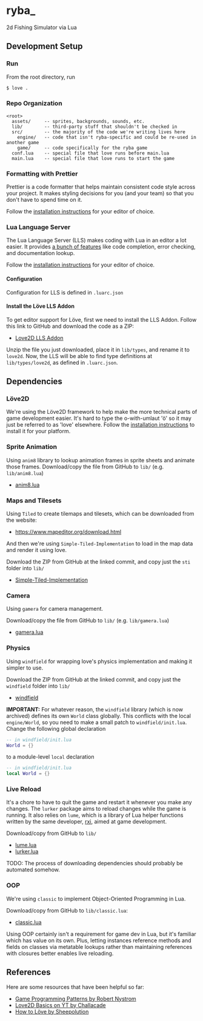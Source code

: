 # ryba_
2d Fishing Simulator via Lua

## Development Setup

### Run
From the root directory, run
```sh
$ love .
```

### Repo Organization
```
<root>
  assets/     -- sprites, backgrounds, sounds, etc.
  lib/        -- third-party stuff that shouldn't be checked in
  src/        -- the majority of the code we're writing lives here
    engine/   -- code that isn't ryba-specific and could be re-used in another game
    game/     -- code specifically for the ryba game
  conf.lua    -- special file that love runs before main.lua
  main.lua    -- special file that love runs to start the game
```

### Formatting with Prettier
Prettier is a code formatter that helps maintain consistent code style across your project.
It makes styling decisions for you (and your team) so that you don't have to spend time on it.

Follow the [installation instructions](https://prettier.io/docs/install) for your editor of choice.

### Lua Language Server
The Lua Language Server (LLS) makes coding with Lua in an editor a lot easier.
It provides [a bunch of features](https://luals.github.io/#features) like code completion, error checking, and documentation lookup.

Follow the [installation instructions](https://luals.github.io/#vscode-install) for your editor of choice.

#### Configuration
Configuration for LLS is defined in `.luarc.json`

#### Install the Löve LLS Addon
To get editor support for Löve, first we need to install the LLS Addon.
Follow this link to GitHub and download the code as a ZIP:
- [Love2D LLS Addon](https://github.com/LuaCATS/love2d/tree/97fa46cd694e09f953157a5c71e7e9adeb99d0c8)

Unzip the file you just downloaded, place it in `lib/types`, and rename it to `love2d`.
Now, the LLS will be able to find type definitions at `lib/types/love2d`, as defined in `.luarc.json`.

## Dependencies

### Löve2D
We're using the Löve2D framework to help make the more technical parts of game development easier.
It's hard to type the o-with-umlaut 'ö' so it may just be referred to as 'love' elsewhere.
Follow the [installation instructions](https://love2d.org/wiki/Getting_Started) to install it for your platform.

### Sprite Animation
Using `anim8` library to lookup animation frames in sprite sheets and animate those frames.
Download/copy the file from GitHub to `lib/` (e.g. `lib/anim8.lua`)
- [anim8.lua](https://github.com/kikito/anim8/blob/bd38defa844ab2dfa3bf416a10c45ce376ba4c50/anim8.lua)

### Maps and Tilesets
Using `Tiled` to create tilemaps and tilesets, which can be downloaded from the website:
- https://www.mapeditor.org/download.html

And then we're using `Simple-Tiled-Implementation` to load in the map data and render it
using love.

Download the ZIP from GitHub at the linked commit, and copy just the `sti` folder into `lib/`
- [Simple-Tiled-Implementation](https://github.com/karai17/Simple-Tiled-Implementation/tree/a83eb64db2db55e85205f15013eb6e7327be605d)

### Camera
Using `gamera` for camera management.

Download/copy the file from GitHub to `lib/` (e.g. `lib/gamera.lua`)
- [gamera.lua](https://github.com/kikito/gamera/blob/e594504397ce2bcb3a7bc73b84aa5ad1b508a39f/gamera.lua)

### Physics
Using `windfield` for wrapping love's physics implementation and making it simpler to use.

Download the ZIP from GitHub at the linked commit, and copy just the `windfield` folder into `lib/`
- [windfield](https://github.com/a327ex/windfield/tree/830c6f9c357f31f5c0e53d5721e6dc0d0ccebae1)

**IMPORTANT:**
For whatever reason, the `windfield` library (which is now archived) defines its own `World` class globally.
This conflicts with the local `engine/World`, so you need to make a small patch to `windfield/init.lua`.
Change the following global declaration
```lua
-- in windfield/init.lua
World = {}
```
to a module-level `local` declaration
```lua
-- in windfield/init.lua
local World = {}
```


### Live Reload
It's a chore to have to quit the game and restart it whenever you make any changes.
The `lurker` package aims to reload changes while the game is running.
It also relies on `lume`, which is a library of Lua helper functions written by the
same developer, [rxi](http://github.com/rxi), aimed at game development.

Download/copy from GitHub to `lib/`
- [lume.lua](https://github.com/rxi/lume/blob/98847e7812cf28d3d64b289b03fad71dc704547d/lume.lua)
- [lurker.lua](https://github.com/rxi/lurker/blob/03d1373911f586c1c6d5d557527b5d510190fd94/lurker.lua)

TODO: The process of downloading dependencies should probably be automated somehow.

### OOP
We're using `classic` to implement Object-Oriented Programming in Lua.

Download/copy from GitHub to `lib/classic.lua`:
- [classic.lua](https://github.com/rxi/classic/blob/e5610756c98ac2f8facd7ab90c94e1a097ecd2c6/classic.lua)

Using OOP certainly isn't a requirement for game dev in Lua, but it's familiar which has value on its own.
Plus, letting instances reference methods and fields on classes via metatable lookups
rather than maintaining references with closures better enables live reloading.

## References
Here are some resources that have been helpful so far:

- [Game Programming Patterns by Robert Nystrom](https://gameprogrammingpatterns.com/contents.html)
- [Love2D Basics on YT by Challacade](https://www.youtube.com/playlist?list=PLqPLyUreLV8DrLcLvQQ64Uz_h_JGLgGg2)
- [How to Löve by Sheepolution](https://sheepolution.com/learn/book/contents)
